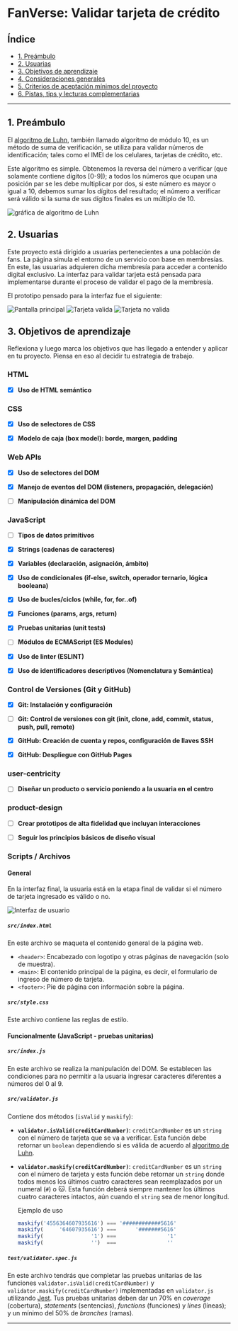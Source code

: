 # FanVerse: Validar tarjeta de crédito

## Índice

* [1. Preámbulo](#1-preámbulo)
* [2. Usuarias](#2-usuarias)
* [3. Objetivos de aprendizaje](#3-objetivos-de-aprendizaje)
* [4. Consideraciones generales](#4-consideraciones-generales)
* [5. Criterios de aceptación mínimos del proyecto](#5-criterios-de-aceptación-mínimos-del-proyecto)
* [6. Pistas, tips y lecturas complementarias](#6-pistas-tips-y-lecturas-complementarias)

***

## 1. Preámbulo

El [algoritmo de Luhn](https://es.wikipedia.org/wiki/Algoritmo_de_Luhn),
también llamado algoritmo de módulo 10, es un método de suma de verificación,
se utiliza para validar números de identificación; tales como el IMEI de los
celulares, tarjetas de crédito, etc.

Este algoritmo es simple. Obtenemos la reversa del número a verificar (que
solamente contiene dígitos [0-9]); a todos los números que ocupan una posición
par se les debe multiplicar por dos, si este número es mayor o igual a 10,
debemos sumar los dígitos del resultado; el número a verificar será válido si
la suma de sus dígitos finales es un múltiplo de 10.

![gráfica de algoritmo de Luhn](https://www.101computing.net/wp/wp-content/uploads/Luhn-Algorithm.png)

## 2. Usuarias

Este proyecto está dirigido a usuarias pertenecientes a una población de fans. La página simula el entorno de un servicio con base en membresías. En este, las usuarias adquieren dicha membresía para acceder a contenido digital exclusivo. La interfaz para validar tarjeta está pensada para implementarse durante el proceso de validar el pago de la membresía.

El prototipo pensado para la interfaz fue el siguiente:

![Pantalla principal](Desktop1.png)
![Tarjeta valida](Desktop2.png)
![Tarjeta no valida](Desktop3.png)

## 3. Objetivos de aprendizaje

Reflexiona y luego marca los objetivos que has llegado a entender y aplicar en tu proyecto. Piensa en eso al decidir tu estrategia de trabajo.

### HTML

- [x] **Uso de HTML semántico**


### CSS

- [x] **Uso de selectores de CSS**


- [x] **Modelo de caja (box model): borde, margen, padding**

 

### Web APIs

- [x] **Uso de selectores del DOM**


- [x] **Manejo de eventos del DOM (listeners, propagación, delegación)**


- [ ] **Manipulación dinámica del DOM**


### JavaScript

- [ ] **Tipos de datos primitivos**

 
- [x] **Strings (cadenas de caracteres)**

  
- [x] **Variables (declaración, asignación, ámbito)**


- [x] **Uso de condicionales (if-else, switch, operador ternario, lógica booleana)**

  
- [x] **Uso de bucles/ciclos (while, for, for..of)**


- [x] **Funciones (params, args, return)**

  
- [x] **Pruebas unitarias (unit tests)**


- [ ] **Módulos de ECMAScript (ES Modules)**


- [x] **Uso de linter (ESLINT)**

- [x] **Uso de identificadores descriptivos (Nomenclatura y Semántica)**

### Control de Versiones (Git y GitHub)

- [x] **Git: Instalación y configuración**

- [ ] **Git: Control de versiones con git (init, clone, add, commit, status, push, pull, remote)**

- [x] **GitHub: Creación de cuenta y repos, configuración de llaves SSH**

- [x] **GitHub: Despliegue con GitHub Pages**



### user-centricity

- [ ] **Diseñar un producto o servicio poniendo a la usuaria en el centro**

### product-design

- [ ] **Crear prototipos de alta fidelidad que incluyan interacciones**

- [ ] **Seguir los principios básicos de diseño visual**




### Scripts / Archivos

#### General

En la interfaz final, la usuaria está en la etapa final de validar si el número de tarjeta ingresado es válido o no.

![Interfaz de usuario](interfaz.png)





##### `src/index.html`

En este archivo se maqueta el contenido general de la página web.

* `<header>`: Encabezado con logotipo y otras páginas de navegación (solo de muestra).
* `<main>`: El contenido principal de la página, es decir, el formulario de ingreso de número de tarjeta.
* `<footer>`: Pie de página con información sobre la página.

##### `src/style.css`

Este archivo contiene las reglas de estilo.

#### Funcionalmente (JavaScript - pruebas unitarias)

##### `src/index.js`

En este archivo se realiza la manipulación del DOM.
Se establecen las condiciones para no permitir a la usuaria ingresar caracteres diferentes a números del 0 al 9.


##### `src/validator.js`

Contiene
dos métodos (`isValid` y `maskify`):

* **`validator.isValid(creditCardNumber)`**: `creditCardNumber` es un `string`
con el número de tarjeta que se va a verificar. Esta función debe retornar un
`boolean` dependiendo si es válida de acuerdo al [algoritmo de Luhn](https://es.wikipedia.org/wiki/Algoritmo_de_Luhn).

* **`validator.maskify(creditCardNumber)`**: `creditCardNumber` es un `string` con
el número de tarjeta y esta función debe retornar un `string` donde todos menos
los últimos cuatro caracteres sean reemplazados por un numeral (`#`) o 🐱.
Esta función deberá siempre mantener los últimos cuatro caracteres intactos, aún
cuando el `string` sea de menor longitud.

    Ejemplo de uso

    ```js
    maskify('4556364607935616') === '############5616'
    maskify(     '64607935616') ===      '#######5616'
    maskify(               '1') ===                '1'
    maskify(               '')  ===                ''
    ```



##### `test/validator.spec.js`

En este archivo tendrás que completar las pruebas unitarias de las funciones
`validator.isValid(creditCardNumber)` y `validator.maskify(creditCardNumber)`
implementadas en `validator.js` utilizando [Jest](https://jestjs.io/es-ES/).
Tus pruebas unitarias deben dar un 70% en _coverage_ (cobertura),
_statements_ (sentencias), _functions_ (funciones) y _lines_ (líneas); y un
mínimo del 50% de _branches_ (ramas).

***

